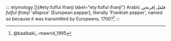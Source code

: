 ::: etymology
[]{#ety:fulful ifranji label="ety:fulful ifranji"} Arabic فلفل إفرنجي
*fulful ifranjī* 'allspice' \[European pepper\], literally 'Frankish
pepper', named so because it was transmitted by Europeans, 1700?[^1]
:::

[^1]: @baalbaki_-mawrid_1995
